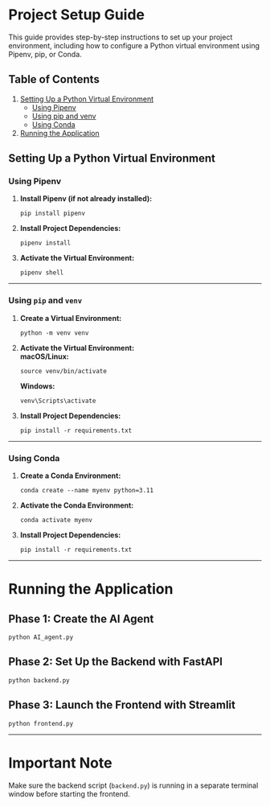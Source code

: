 
# Project Setup Guide

This guide provides step-by-step instructions to set up your project environment, including how to configure a Python virtual environment using Pipenv, pip, or Conda.

## Table of Contents

1. [Setting Up a Python Virtual Environment](#setting-up-a-python-virtual-environment)  
   - [Using Pipenv](#using-pipenv)  
   - [Using pip and venv](#using-pip-and-venv)  
   - [Using Conda](#using-conda)  
2. [Running the Application](#running-the-application)

## Setting Up a Python Virtual Environment

### Using Pipenv
1. **Install Pipenv (if not already installed):**
   ```
   pip install pipenv
   ```

2. **Install Project Dependencies:**
   ```
   pipenv install
   ```

3. **Activate the Virtual Environment:**
   ```
   pipenv shell
   ```

---

### Using `pip` and `venv`
1. **Create a Virtual Environment:**
   ```
   python -m venv venv
   ```

2. **Activate the Virtual Environment:**  
   **macOS/Linux:**
   ```
   source venv/bin/activate
   ```  
   **Windows:**
   ```
   venv\Scripts\activate
   ```

3. **Install Project Dependencies:**
   ```
   pip install -r requirements.txt
   ```

---

### Using Conda
1. **Create a Conda Environment:**
   ```
   conda create --name myenv python=3.11
   ```

2. **Activate the Conda Environment:**
   ```
   conda activate myenv
   ```

3. **Install Project Dependencies:**
   ```
   pip install -r requirements.txt
   ```

---

# Running the Application

## Phase 1: Create the AI Agent
```
python AI_agent.py
```

## Phase 2: Set Up the Backend with FastAPI
```
python backend.py
```

## Phase 3: Launch the Frontend with Streamlit
```
python frontend.py
```

---

# Important Note
Make sure the backend script (`backend.py`) is running in a separate terminal window before starting the frontend.

